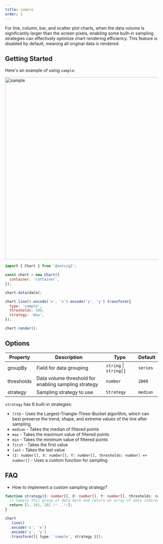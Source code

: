 ```yaml
---
title: sample
order: 2
---
```


For line, column, bar, and scatter plot charts, when the data volume is significantly larger than the screen pixels, enabling some built-in sampling strategies can effectively optimize chart rendering efficiency. This feature is disabled by default, meaning all original data is rendered.

## Getting Started

Here's an example of using `sample`:

<img alt="sample" src="https://mdn.alipayobjects.com/huamei_qa8qxu/afts/img/A*Qs_nRauYpbQAAAAAAAAAAAAADmJ7AQ/original" width="600" />

```js
import { Chart } from '@antv/g2';

const chart = new Chart({
  container: 'container',
});

chart.data(data);

chart.line().encode('x', 'x').encode('y', 'y').transform({
  type: 'sample',
  thresholds: 500,
  strategy: 'max',
});

chart.render();
```

## Options

| Property   | Description                                          | Type                   | Default  |
| ---------- | ---------------------------------------------------- | ---------------------- | -------- |
| groupBy    | Field for data grouping                              | `string` \| `string[]` | `series` |
| thresholds | Data volume threshold for enabling sampling strategy | `number`               | `2000`   |
| strategy   | Sampling strategy to use                             | `Strategy`             | `median` |

`strategy` has 6 built-in strategies:

- `lttb` - Uses the Largest-Triangle-Three-Bucket algorithm, which can best preserve the trend, shape, and extreme values of the line after sampling.
- `median` - Takes the median of filtered points
- `max` - Takes the maximum value of filtered points
- `min` - Takes the minimum value of filtered points
- `first` - Takes the first value
- `last` - Takes the last value
- `(I: number[], X: number[], Y: number[], thresholds: number) => number[]` - Uses a custom function for sampling

## FAQ

- How to implement a custom sampling strategy?

```ts
function strategy(I: number[], X: number[], Y: number[], thresholds: number) {
  // Sample this group of data here and return an array of data indices
  return [1, 101, 202 /*...*/];
}

chart
  .line()
  .encode('x', 'x')
  .encode('y', 'y')
  .transform([{ type: 'sample', strategy }]);
```
